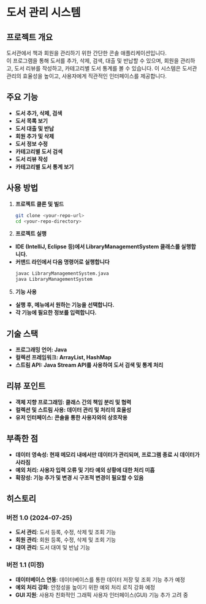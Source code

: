 # 도서 관리 시스템 

## 프로젝트 개요
도서관에서 책과 회원을 관리하기 위한 간단한 콘솔 애플리케이션입니다.<br>
이 프로그램을 통해 도서를 추가, 삭제, 검색, 대출 및 반납할 수 있으며, 회원을 관리하고, 도서 리뷰를 작성하고, 카테고리별 도서 통계를 볼 수 있습니다. 이 시스템은 도서관 관리의 효율성을 높이고, 사용자에게 직관적인 인터페이스를 제공합니다.


## 주요 기능
- **도서 추가, 삭제, 검색**
- **도서 목록 보기**
- **도서 대출 및 반납**
- **회원 추가 및 삭제**
- **도서 정보 수정**
- **카테고리별 도서 검색**
- **도서 리뷰 작성**
- **카테고리별 도서 통계 보기**

## 사용 방법
1. **프로젝트 클론 및 빌드**
    ```sh
   git clone <your-repo-url>
   cd <your-repo-directory>
3. **프로젝트 실행**
- **IDE (IntelliJ, Eclipse 등)에서 LibraryManagementSystem 클래스를 실행합니다.**
- **커맨드 라인에서 다음 명령어로 실행합니다**
  ```sh
  javac LibraryManagementSystem.java
  java LibraryManagementSystem
5. **기능 사용**
- **실행 후, 메뉴에서 원하는 기능을 선택합니다.**
- **각 기능에 필요한 정보를 입력합니다.**

## 기술 스택
- **프로그래밍 언어: Java**
- **컬렉션 프레임워크: ArrayList, HashMap**
- **스트림 API: Java Stream API를 사용하여 도서 검색 및 통계 처리**
## 리뷰 포인트
- **객체 지향 프로그래밍: 클래스 간의 책임 분리 및 협력**
- **컬렉션 및 스트림 사용: 데이터 관리 및 처리의 효율성**
- **유저 인터페이스: 콘솔을 통한 사용자와의 상호작용**
## 부족한 점
- **데이터 영속성: 현재 메모리 내에서만 데이터가 관리되며, 프로그램 종료 시 데이터가 사라짐**
- **예외 처리: 사용자 입력 오류 및 기타 예외 상황에 대한 처리 미흡**
- **확장성: 기능 추가 및 변경 시 구조적 변경이 필요할 수 있음**
## 히스토리
### 버전 1.0 (2024-07-25)
- **도서 관리**: 도서 등록, 수정, 삭제 및 조회 기능
- **회원 관리**: 회원 등록, 수정, 삭제 및 조회 기능
- **대여 관리**: 도서 대여 및 반납 기능

### 버전 1.1 (미정)
- **데이터베이스 연동**: 데이터베이스를 통한 데이터 저장 및 조회 기능 추가 예정
- **예외 처리 강화**: 안정성을 높이기 위한 예외 처리 로직 강화 예정
- **GUI 지원**: 사용자 친화적인 그래픽 사용자 인터페이스(GUI) 기능 추가 고려 중
